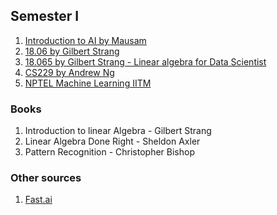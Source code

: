 ## Semester I 

1. [Introduction to AI by Mausam](https://www.youtube.com/watch?v=lV6v6elsTvU)
2. [18.06 by Gilbert Strang](https://www.youtube.com/watch?v=JibVXBElKL0)
3. [18.065 by Gilbert Strang - Linear algebra for Data Scientist](https://www.youtube.com/playlist?list=PLUl4u3cNGP63oMNUHXqIUcrkS2PivhN3k)
4. [CS229 by Andrew Ng](https://www.youtube.com/watch?v=het9HFqo1TQ)
5. [NPTEL Machine Learning IITM](https://www.youtube.com/watch?v=_M-nDb0MIa4)

### Books
1. Introduction to linear Algebra - Gilbert Strang
2. Linear Algebra Done Right - Sheldon Axler
3. Pattern Recognition - Christopher Bishop

### Other sources
1. [Fast.ai](https://course.fast.ai/)
